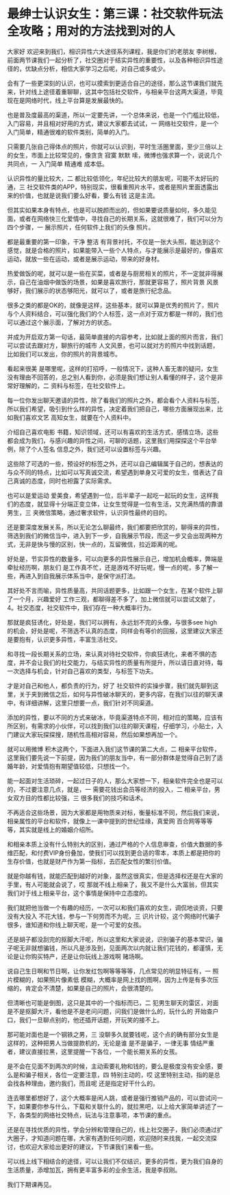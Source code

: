 # 最绅士认识女生：第三课：社交软件玩法全攻略；用对的方法找到对的人

大家好 欢迎来到我们，相识异性六大途径系列课程，我是你们的老朋友 李树根，前面两节课我们一起分析了，社交圈对于结实异性的重要性，以及各种相识异性途径的，优缺点分析，相信大家学习之后呢，对自己或多或少。

会有了一些更深刻的认识，也可以摸索到更适合自己的途径，那么这节课我们就先来，针对线上途径着重聊聊，这其中包括社交软件，与相亲平台这两大渠道，毕竟现在是网络时代，线上平台算是发展最快的。

也是普及度最高的渠道，所以一定要先讲，一个总体来说，也是一个门槛比较低，入门容易，并且相对好用的方式，建议大家都去试试，一 网络社交软件，是一个入门简单，精通很难的软件类别，简单的入门。

只需要几张自己得体点的照片，你就可以认识到，平时生活圈里面，至少三倍以上的女生，市面上比较常见的，像贪贪 寂寞 默默 嗦，微博也强求算一个，说说几个共同点，一 入门简单 精通难 成本低。

认识异性的量比较大，二 都比较低领化，年纪比较大的朋友呢，可能不太好玩的通，三 社交软件类的APP，特别现实，很看重照片水平，或者是照片里面透露出来的价值，也就是说我们要么好看，要么有钱 这是主流。

但其实如果本身有特点，也是可以脱颜而出的，但如果要说质量如何，多久能见面，或者在网络快三化爱情中，寻找自己的长期关系，这就很难了，我们可以分为四个步骤，一 展示照片，任何软件上我们的头像 照片。

都是最重要的第一印象，干净 整洁 有背景衬托，不仅是一张大头照，能达到这个感觉，就是合格的照片，如果能带入一些个人特点，与才能展示是最好的，像喜欢运动，就放一些在运动，或者是展示运动，带来的好身材。

热爱做饭的呢，就可以是一些在买菜，或者是与厨房相关的照片，不一定就非得展示，自己在油烟中做饭的场景，如果是喜欢旅行，那就更容易了，照片背景 风景够好，我们展示的状态够阳光，就可以了，或者是旅行纪念品。

很多之类的都是OK的，就像是这样，这些基本，就可以算是优秀的照片了，照片与个人资料结合，可以强化我们的个人标签，这一点对于双方都是一样的，我们也可以通过这个展示面，了解对方的状态。

并成为开启双方第一句话，最简单直接的内容参考，比如就上面的照片而言，我们可以尝试去跟对方，聊旅行的城市 人文风景，也可以就对方的照片中找到话题，比如我们可以发出，你的照片的背景城市。

看起来很美 是哪里呢，这样的打招呼，一般情况下，这种人畜无害的疑问，女生没有理由不回答的，总之别人看到你，必须是我们想让别人看懂的样子，这个是非常好理解的，二 资料与标签，在社交软件上。

每一位你发出聊天邀请的异性，除了看我们的照片之外，都会看个人资料与标签，所以我们希望，吸引到什么样的异性，决定着我们把自己，哪些方面展现出来，比如我们喜欢文艺 高知女生，就要在个人资料中。

介绍自己喜欢电影 书籍，知识领域，还可以有喜欢的生活方式，感情立场，这些都会成为我们，与感兴趣的异性之间，可聊的话题，这里我们用探探这个平台举例，除了个人签名 信息之外，我们还可以设置标签与兴趣。

这些除了可选的一些，预设好的标签之外，还可以自己编辑属于自己的，想表达的与众不同的特点，比如可以写真诚交流，希望遇到单身又可爱的女生，借表达了自己真诚的态度，同时也袒露了实际需求。

也可以是爱运动 爱美食，希望遇到一位，后半辈子一起吃一起玩的女生，这样我们的态度，就显得十分端正变立体，让女生觉得是一位有生活，又充满热情的靠谱男生，三 夹微信策略，通过奢求软件，认识异性最终的目的。

还是要深度发展关系，所以无论怎么聊最终，我们都要把欣赏的，聊得来的异性，筛选到我们的微信当中，进入到下一步，自我展示节段，而这一步又会出现两种方式，无非是快与慢的区别，快一点的，互留微信，拉近距离的呢。

好处是，节实异性的数量多，可以向更多的异性展示自己，增加机会概率，弊端是牵扯经历啊，朋友们 是工作真不忙，还是游戏不好玩呢，慢一点的呢，多了解一些，再进入到自我展示体系当中，是保守派打法。

其好处不言而喻，异性质量高，共同话题更多，比如跟一个女生，在某个软件上聊了一个月，兴趣爱好 工作三观，都聊得差不多了，加上微信就可以尝试文献了，4。社交态度，社交软件中，我们存在一种大概率行为。

那就是疯狂诱化，好处是，我们可以拥有，永远划不完的头像，与很多see high的机会，好处是呢，不筛选不认真的态度，同样会有等价的回报，这里建议大家还是要抱有，认识更多异性，丰富生活社交。

和寻找一段长期关系的立场，来认真对待社交软件，你疯狂诱化，来者不惧的态度，并不会让我们的社交能力，与结实异性的质量有所提升，所以请日直对待，每一次选择与机会，针对自己喜欢的类型，与标签下功夫。

才是对自己和他人，都负责的行为，好了 社交软件的实操步骤，我们就先聊到这里，关于夹到微信之后，如何与异性破冰聊天的，更多内容，在我们以往的聊天课中，有详细讲解，这里只想要一点，我们针对不同渠道。

添加的异性，要以不同的方式来破冰，毕竟渠道特点不同，相对应的策略，应该有所区别，有需求的小伙伴，可以找到我们以往的聊天课程，仔细学习，小贴士，入门建议大家玩探探搜，随机性高相对容易，然后如果想再加一个。

就可以用微博 积木这两个，下面进入我们这节课的第二大点，二 相亲平台软件，这里我们要先说一下前提，因为我们的朋友当中，有一部分群体是觉得自己到了适婚年龄，对爱情抱有期望值较低，只想找一个。

能一起面对生活琐碎，一起过日子的人，那么大家想一下，相亲软件完全也是可以的，不过要注意几点，就是，一 需要花钱出会员等经济的投入，二 相亲平台，男女双方目的性都比较强，三 很多我们的技巧和话术。

不再适合这些场景，因为大家都是用物质来对标，衡量标准不同，然后我们来说，相亲属性的平台和软件，就像上一课中提到的世纪佳缘，真爱网 百合网等等等等，其实就是线上的婚姻介绍所。

和相亲本质上没有什么特别大的区别，通过严格的个人信息审查，价值大数据的多维匹配，和付费VIP身份叠加，使我们可以找到更合适的零本，本质上都是把你的生存价值，也就是财产作为第一指标，去匹配女性的繁衍价值。

就是你越有钱，就能匹配到越好的对象，虽然这很真实，但是选择权还是在大家的手里，有人可能就会说了，哎 那就不线上相亲了，我又不是什么大富翁，但其实我们对于线上相亲平台，这个事情是保持中立态度的。

我们就把他当做一个有趣的经历，一次可以和我们喜欢的女生，调侃地谈资，只要没有大投入 不花大钱，参与一下何劳而不为呢，三 识片计较，这个网络时代骗子很多，谁知道和你线上聊天呢，是一个可爱的女孩。

还是胡子都没刮完的抠脚大汗呢，所以这里和大家说说，识别骗子的基本常识，骗子呢无非就想骗钱，所以凡是涉及到，见面两次以内就让我们花钱的，都谨慎，无论是让你购买特产，还是让你玩线上游戏啊 赌场啊。

说自己生日啊和节日啊，让你发红包啊等等等等，几点常见的明显特征有，一 照片模糊的，如果照片像素低 模糊，大概率是网上找的图啊，因为上传是有多次压缩的，肯定会不清楚，如果是自己的照片，会很清楚的。

但清晰也可能是倒图，这只是其中的一个指标而已，二 犯男生聊天的雷区，对面是不是抠脚大汗，看他是不是老问问题，问我们是做什么的，玩什么的 开始查户口，我们一旦聊点别的，他还插开话题，开玩笑的接不上。

那可能对面也是一个钢铁之男，三 没聊多久就要钱呢，这个点的确有部分女生是这样的，这种把男人当做提款机的，无论是谁 是不是骗子，一律无事 情结严重者，建议直接拉黑，这里提醒一下各位，一个能长期关系的女孩。

是不会在见面不到两次的时候，主动索要礼物和钱的，要么是极度没有安全感，要么是和骗子相关，各位一定要注意，四 特别主动的，哎 这里特别主动，指的是总会找各种理由，邀约我们，而且呢 还是指定好干什么的。

连去哪里都想好了，这个大概率是闲人跳，或者是强行推销产品的，可以尝试问一下，如果要你参与什么，下载和关联什么的，就拉黑吧，以上给大家简单讲述了一下，各类型的网络社交特点，玩法与注意事项，本节课的重点。

还是在寻找优质的异性，学会分辨和管理自己的，线上社交圈子，我们必须通过扩大圈子，才知道问题在哪，大家有遇到任何问题，欢迎随时来找我，一起交流探讨，也欢迎大家给出更好的建议，下节课我们来看一些。

可以线上线下相结合的途径，可以让我们不仅结识，更多的异性，更为我们自身的生活质量，添增加瓦，拥有更丰富多彩的业余生活，我是李叔刚。

我们下期课再见。